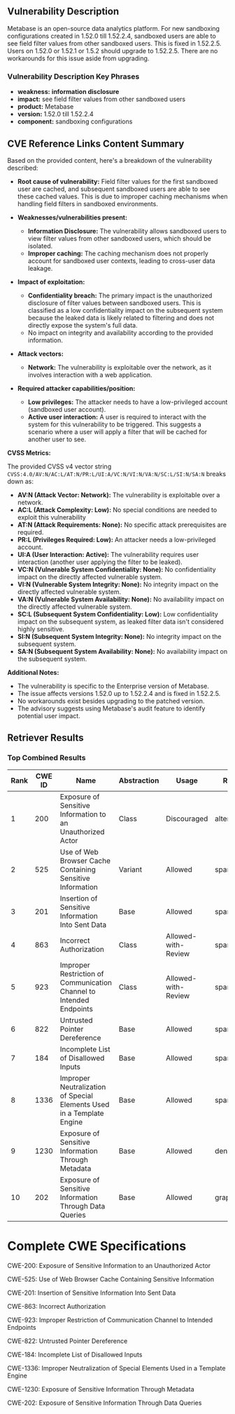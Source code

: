 ## Vulnerability Description
Metabase is an open-source data analytics platform. For new sandboxing configurations created in 1.52.0 till 1.52.2.4, sandboxed users are able to see field filter values from other sandboxed users. This is fixed in 1.52.2.5. Users on 1.52.0 or 1.52.1 or 1.5.2 should upgrade to 1.52.2.5. There are no workarounds for this issue aside from upgrading.

### Vulnerability Description Key Phrases
- **weakness:** **information disclosure**
- **impact:** see field filter values from other sandboxed users
- **product:** Metabase
- **version:** 1.52.0 till 1.52.2.4
- **component:** sandboxing configurations

## CVE Reference Links Content Summary
Based on the provided content, here's a breakdown of the vulnerability described:

*   **Root cause of vulnerability:** Field filter values for the first sandboxed user are cached, and subsequent sandboxed users are able to see these cached values. This is due to improper caching mechanisms when handling field filters in sandboxed environments.

*   **Weaknesses/vulnerabilities present:**
    *   **Information Disclosure:** The vulnerability allows sandboxed users to view filter values from other sandboxed users, which should be isolated.
    *   **Improper caching:** The caching mechanism does not properly account for sandboxed user contexts, leading to cross-user data leakage.

*   **Impact of exploitation:**
    *   **Confidentiality breach:**  The primary impact is the unauthorized disclosure of filter values between sandboxed users. This is classified as a low confidentiality impact on the subsequent system because the leaked data is likely related to filtering and does not directly expose the system's full data.
    *   No impact on integrity and availability according to the provided information.

*   **Attack vectors:**
    *   **Network:** The vulnerability is exploitable over the network, as it involves interaction with a web application.

*   **Required attacker capabilities/position:**
    *   **Low privileges:** The attacker needs to have a low-privileged account (sandboxed user account).
    *   **Active user interaction:** A user is required to interact with the system for this vulnerability to be triggered. This suggests a scenario where a user will apply a filter that will be cached for another user to see.

**CVSS Metrics:**

The provided CVSS v4 vector string `CVSS:4.0/AV:N/AC:L/AT:N/PR:L/UI:A/VC:N/VI:N/VA:N/SC:L/SI:N/SA:N` breaks down as:

*   **AV:N (Attack Vector: Network):** The vulnerability is exploitable over a network.
*  **AC:L (Attack Complexity: Low):** No special conditions are needed to exploit this vulnerability
*   **AT:N (Attack Requirements: None):** No specific attack prerequisites are required.
*   **PR:L (Privileges Required: Low):** An attacker needs a low-privileged account.
*   **UI:A (User Interaction: Active):** The vulnerability requires user interaction (another user applying the filter to be leaked).
*   **VC:N (Vulnerable System Confidentiality: None):** No confidentiality impact on the directly affected vulnerable system.
*   **VI:N (Vulnerable System Integrity: None):** No integrity impact on the directly affected vulnerable system.
*   **VA:N (Vulnerable System Availability: None):** No availability impact on the directly affected vulnerable system.
*   **SC:L (Subsequent System Confidentiality: Low):** Low confidentiality impact on the subsequent system, as leaked filter data isn't considered highly sensitive.
*   **SI:N (Subsequent System Integrity: None):** No integrity impact on the subsequent system.
*   **SA:N (Subsequent System Availability: None):** No availability impact on the subsequent system.

**Additional Notes:**

*   The vulnerability is specific to the Enterprise version of Metabase.
*   The issue affects versions 1.52.0 up to 1.52.2.4 and is fixed in 1.52.2.5.
*   No workarounds exist besides upgrading to the patched version.
*   The advisory suggests using Metabase's audit feature to identify potential user impact.

## Retriever Results

### Top Combined Results

| Rank | CWE ID | Name | Abstraction | Usage  | Retrievers | Individual Scores |
|------|--------|------|-------------|-------|------------|-------------------|
| 1 | 200 | Exposure of Sensitive Information to an Unauthorized Actor | Class | Discouraged | alternate_terms | 1.000 |
| 2 | 525 | Use of Web Browser Cache Containing Sensitive Information | Variant | Allowed | sparse | 0.332 |
| 3 | 201 | Insertion of Sensitive Information Into Sent Data | Base | Allowed | sparse | 0.331 |
| 4 | 863 | Incorrect Authorization | Class | Allowed-with-Review | sparse | 0.325 |
| 5 | 923 | Improper Restriction of Communication Channel to Intended Endpoints | Class | Allowed-with-Review | sparse | 0.321 |
| 6 | 822 | Untrusted Pointer Dereference | Base | Allowed | sparse | 0.321 |
| 7 | 184 | Incomplete List of Disallowed Inputs | Base | Allowed | sparse | 0.315 |
| 8 | 1336 | Improper Neutralization of Special Elements Used in a Template Engine | Base | Allowed | sparse | 0.312 |
| 9 | 1230 | Exposure of Sensitive Information Through Metadata | Base | Allowed | dense | 0.444 |
| 10 | 202 | Exposure of Sensitive Information Through Data Queries | Base | Allowed | graph | 0.002 |



# Complete CWE Specifications

CWE-200: Exposure of Sensitive Information to an Unauthorized Actor

CWE-525: Use of Web Browser Cache Containing Sensitive Information

CWE-201: Insertion of Sensitive Information Into Sent Data

CWE-863: Incorrect Authorization

CWE-923: Improper Restriction of Communication Channel to Intended Endpoints

CWE-822: Untrusted Pointer Dereference

CWE-184: Incomplete List of Disallowed Inputs

CWE-1336: Improper Neutralization of Special Elements Used in a Template Engine

CWE-1230: Exposure of Sensitive Information Through Metadata

CWE-202: Exposure of Sensitive Information Through Data Queries